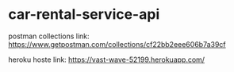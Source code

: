 # car-rental-service-api

postman collections link:
https://www.getpostman.com/collections/cf22bb2eee606b7a39cf

heroku hoste link:
https://vast-wave-52199.herokuapp.com/
